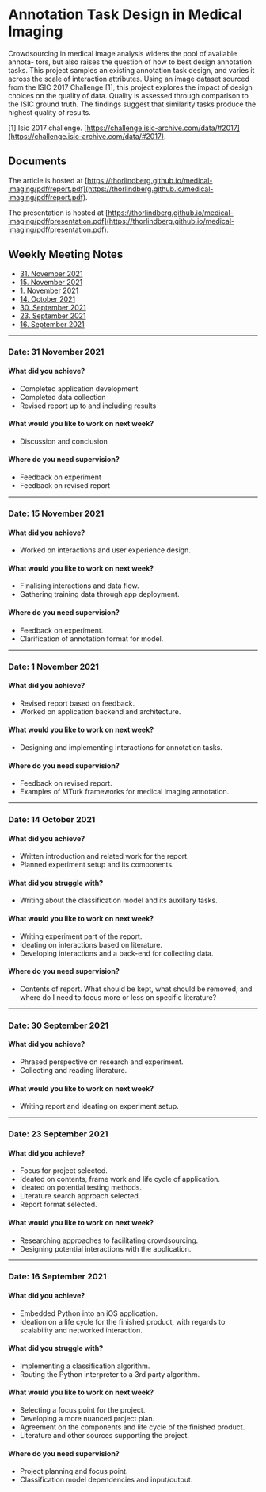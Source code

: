 # Annotation Task Design in Medical Imaging

Crowdsourcing in medical image analysis widens the pool of available annota- tors, but also raises the question of how to best design annotation tasks. This project samples an existing annotation task design, and varies it across the scale of interaction attributes. Using an image dataset sourced from the ISIC 2017 Challenge [1], this project explores the impact of design choices on the quality of data. Quality is assessed through comparison to the ISIC ground truth. The findings suggest that similarity tasks produce the highest quality of results.

[1] Isic 2017 challenge. [https://challenge.isic-archive.com/data/#2017](https://challenge.isic-archive.com/data/#2017).

## Documents

The article is hosted at [https://thorlindberg.github.io/medical-imaging/pdf/report.pdf](https://thorlindberg.github.io/medical-imaging/pdf/report.pdf).

The presentation is hosted at [https://thorlindberg.github.io/medical-imaging/pdf/presentation.pdf](https://thorlindberg.github.io/medical-imaging/pdf/presentation.pdf).

## Weekly Meeting Notes

* [31. November 2021](#date-31-november-2021)
* [15. November 2021](#date-15-november-2021)
* [1. November 2021](#date-1-november-2021)
* [14. October 2021](#date-14-october-2021)
* [30. September 2021](#date-23-september-2021)
* [23. September 2021](#date-23-september-2021)
* [16. September 2021](#date-16-september-2021)

----------------------------------------------------------------

### Date: 31 November 2021

#### What did you achieve?

* Completed application development
* Completed data collection
* Revised report up to and including results

#### What would you like to work on next week?

* Discussion and conclusion

#### Where do you need supervision?

* Feedback on experiment
* Feedback on revised report

----------------------------------------------------------------

### Date: 15 November 2021

#### What did you achieve?

* Worked on interactions and user experience design.

#### What would you like to work on next week?

* Finalising interactions and data flow.
* Gathering training data through app deployment.

#### Where do you need supervision?

* Feedback on experiment.
* Clarification of annotation format for model.

----------------------------------------------------------------

### Date: 1 November 2021

#### What did you achieve?

* Revised report based on feedback.
* Worked on application backend and architecture.

#### What would you like to work on next week?

* Designing and implementing interactions for annotation tasks.

#### Where do you need supervision?

* Feedback on revised report.
* Examples of MTurk frameworks for medical imaging annotation.

----------------------------------------------------------------

### Date: 14 October 2021

#### What did you achieve?

* Written introduction and related work for the report.
* Planned experiment setup and its components.

#### What did you struggle with?

* Writing about the classification model and its auxillary tasks.

#### What would you like to work on next week?

* Writing experiment part of the report.
* Ideating on interactions based on literature.
* Developing interactions and a back-end for collecting data.

#### Where do you need supervision?

* Contents of report. What should be kept, what should be removed, and where do I need to focus more or less on specific literature?

----------------------------------------------------------------

### Date: 30 September 2021

#### What did you achieve?

* Phrased perspective on research and experiment.
* Collecting and reading literature.

#### What would you like to work on next week?

* Writing report and ideating on experiment setup.

----------------------------------------------------------------

### Date: 23 September 2021

#### What did you achieve?

* Focus for project selected.
* Ideated on contents, frame work and life cycle of application.
* Ideated on potential testing methods.
* Literature search approach selected.
* Report format selected.

#### What would you like to work on next week?

* Researching approaches to facilitating crowdsourcing.
* Designing potential interactions with the application.

----------------------------------------------------------------

### Date: 16 September 2021

#### What did you achieve?

* Embedded Python into an iOS application.
* Ideation on a life cycle for the finished product, with regards to scalability and networked interaction.

#### What did you struggle with?

* Implementing a classification algorithm.
* Routing the Python interpreter to a 3rd party algorithm.

#### What would you like to work on next week?

* Selecting a focus point for the project.
* Developing a more nuanced project plan.
* Agreement on the components and life cycle of the finished product.
* Literature and other sources supporting the project.

#### Where do you need supervision?

* Project planning and focus point.
* Classification model dependencies and input/output.
